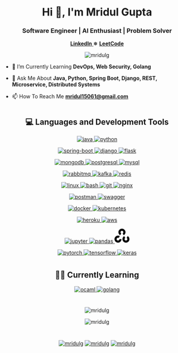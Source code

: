 <h1 align="center">Hi 👋, I'm Mridul Gupta</h1>
<h3 align="center">Software Engineer | AI Enthusiast | Problem Solver</h3>

<p align="center">
    <a href="https://www.linkedin.com/in/mr1dul6/">
        <b>LinkedIn</b>
    </a>
    ❅
    <a href="https://leetcode.com/mr1dul6/">
        <b>LeetCode</b>
    </a>
</p>

<p align="center">
<!--    <img src="https://komarev.com/ghpvc/?username=mridulg" alt="mridulg" />
    <a href="https://github.com/mridulg?tab=followers">-->
        <img src="https://img.shields.io/github/followers/mridulg.svg?style=social&label=Follow" alt="mridulg" />
    </a>
</p>

- 🌱 I’m Currently Learning **DevOps, Web Security, Golang**

- 💬 Ask Me About **Java, Python, Spring Boot, Django, REST, Microservice, Distributed Systems**

- 📫 How To Reach Me **mridul15061@gmail.com**

<!--- 📝 I Regulary Write Articles on **[https://medium.com/@mridulg](https://medium.com/@mridulg)**-->

<h1 align="center"></h1>

<h2 align="center">💻 Languages and Development Tools</h2>

<p align="center">
    <a href="https://www.java.com/en/" target="_blank"> <img src="https://cdn.jsdelivr.net/npm/simple-icons@3.0.1/icons/java.svg" alt="java" width="40" height="40"/> </a>
    <a href="https://www.python.org" target="_blank"> <img src="https://cdn.jsdelivr.net/npm/simple-icons@3.0.1/icons/python.svg" alt="python" width="40" height="40"/> </a>

</p>
<p align="center">
    <a href="https://spring.io/projects/spring-boot" target="_blank"> <img src="https://cdn.jsdelivr.net/npm/simple-icons@3.0.1/icons/spring.svg" alt="spring-boot" width="40" height="40"/> </a>
    <a href="https://www.djangoproject.com/" target="_blank"> <img src="https://cdn.jsdelivr.net/npm/simple-icons@3.0.1/icons/django.svg" alt="django" width="40" height="40"/> </a>
    <a href="https://flask.palletsprojects.com/" target="_blank"> <img src="https://cdn.jsdelivr.net/npm/simple-icons@3.0.1/icons/flask.svg" alt="flask" width="40" height="40"/> </a>
</p>
<p align="center">
    <a href="https://www.mongodb.com/" target="_blank"> <img src="https://cdn.jsdelivr.net/npm/simple-icons@3.0.1/icons/mongodb.svg" alt="mongodb" width="40" height="40"/> </a>
    <a href="https://www.postgresql.org" target="_blank"> <img src="https://cdn.jsdelivr.net/npm/simple-icons@3.0.1/icons/postgresql.svg" alt="postgresql" width="40" height="40"/> </a>
    <a href="https://www.mysql.com/" target="_blank"> <img src="https://cdn.jsdelivr.net/npm/simple-icons@3.0.1/icons/mysql.svg" alt="mysql" width="40" height="40"/></a>

</p>
<p align="center">
    <a href="https://www.rabbitmq.com/" target="_blank"> <img src="https://cdn.jsdelivr.net/npm/simple-icons@3.0.1/icons/rabbitmq.svg" alt="rabbitmq" width="40" height="40"/> </a>
    <a href="https://kafka.apache.org/" target="_blank"> <img src="https://cdn.jsdelivr.net/npm/simple-icons@3.0.1/icons/apachekafka.svg" alt="kafka" width="40" height="40"/> </a>
    <a href="https://redis.io" target="_blank"> <img src="https://cdn.jsdelivr.net/npm/simple-icons@3.0.1/icons/redis.svg" alt="redis" width="40" height="40"/> </a>
</p>
<p align="center">
    <a href="https://www.linux.org/" target="_blank"> <img src="https://cdn.jsdelivr.net/npm/simple-icons@3.0.1/icons/linux.svg" alt="linux" width="40" height="40"/> </a>
    <a href="https://www.gnu.org/software/bash/" target="_blank"> <img src="https://cdn.jsdelivr.net/npm/simple-icons@3.0.1/icons/gnubash.svg" alt="bash" width="40" height="40"/> </a>
    <a href="https://git-scm.com/" target="_blank"> <img src="https://cdn.jsdelivr.net/npm/simple-icons@3.0.1/icons/git.svg" alt="git" width="40" height="40"/> </a>
    <a href="https://www.nginx.com" target="_blank"> <img src="https://cdn.jsdelivr.net/npm/simple-icons@3.0.1/icons/nginx.svg" alt="nginx" width="40" height="40"/> </a>

<p align="center">
    <a href="https://postman.com" target="_blank"> <img src="https://cdn.jsdelivr.net/npm/simple-icons@3.0.1/icons/postman.svg" alt="postman" width="40" height="40"/> </a>
    <a href="https://swagger.io/" target="_blank"> <img src="https://cdn.jsdelivr.net/npm/simple-icons@3.0.1/icons/swagger.svg" alt="swagger" width="40" height="40"/> </a>
</p>

<p align="center">
    <a href="https://www.docker.com/" target="_blank"> <img src="https://cdn.jsdelivr.net/npm/simple-icons@3.0.1/icons/docker.svg" alt="docker" width="40" height="40"/> </a>
    <a href="https://kubernetes.io" target="_blank"> <img src="https://cdn.jsdelivr.net/npm/simple-icons@3.0.1/icons/kubernetes.svg" alt="kubernetes" width="40" height="40"/> </a>
</p>
<p align="center">
    <a href="https://heroku.com" target="_blank"> <img src="https://cdn.jsdelivr.net/npm/simple-icons@3.0.1/icons/heroku.svg" alt="heroku" width="40" height="40"/> </a>
    <a href="https://aws.amazon.com" target="_blank"> <img src="https://cdn.jsdelivr.net/npm/simple-icons@3.0.1/icons/amazonaws.svg" alt="aws" width="40" height="40"/> </a>
</p>
<p align="center">
    <a href="https://jupyter.org/" target="_blank"> <img src="https://cdn.jsdelivr.net/npm/simple-icons@3.0.1/icons/jupyter.svg" alt="jupyter" width="40" height="40"/> </a>
    <a href="https://pandas.pydata.org/" target="_blank"> <img src="https://cdn.jsdelivr.net/npm/simple-icons@3.0.1/icons/pandas.svg" alt="pandas" width="40" height="40"/> </a>
    <a href="https://opencv.org/" target="_blank"> <img src="img/opencv.png" alt="opencv" width="40" height="40"/> </a>
</p>
<p align="center">
	    <a href="https://pytorch.org/" target="_blank"> <img src="https://cdn.jsdelivr.net/npm/simple-icons@3.0.1/icons/pytorch.svg" alt="pytorch" width="40" height="40"/> </a>
    <a href="https://www.tensorflow.org" target="_blank"> <img src="https://cdn.jsdelivr.net/npm/simple-icons@3.0.1/icons/tensorflow.svg" alt="tensorflow" width="40" height="40"/> </a>
    <a href="https://keras.io/" target="_blank"> <img src="https://cdn.jsdelivr.net/npm/simple-icons@3.0.1/icons/keras.svg" alt="keras" width="40" height="40"/> </a>
</p>

<h1 align="center"></h1>

<h2 align="center">👨‍💻 Currently Learning</h2>

<p align="center">
    <a href="https://ocaml.org/" target="_blank"> <img src="https://cdn.jsdelivr.net/npm/simple-icons@3.0.1/icons/ocaml.svg" alt="ocaml" width="40" height="40"/> </a>
    <a href="https://golang.org/" target="_blank"> <img src="https://cdn.jsdelivr.net/npm/simple-icons@3.0.1/icons/go.svg" alt="golang" width="40" height="40"/> </a>
</p>

<h1 align="center"></h1>

<p align="center">
    <img src="https://github-readme-stats.vercel.app/api/top-langs/?username=mridulg&layout=compact&hide=html,css,javascript&theme=tokyonight" alt="mridulg" />
</p>

<p align="center">
    <img src="https://github-readme-stats.vercel.app/api?username=mridulg&count_private=true&include_all_commits=true&show_icons=true&theme=tokyonight" alt="mridulg" />
</p>



<h1 align="center"></h1>

<p align="center">
    <a href="https://linkedin.com/in/mridulg" target="blank"><img align="center" src="https://cdn.jsdelivr.net/npm/simple-icons@3.0.1/icons/linkedin.svg" alt="mridulg" height="30" width="30" /></a>
    <a href="https://www.khanacademy.org/profile/mridul" target="blank"><img align="center" src="https://cdn.jsdelivr.net/npm/simple-icons@3.0.1/icons/khanacademy.svg" alt="mridulg" height="30" width="30" /></a>
    <a href="https://fb.com/yemgee" target="blank"><img align="center" src="https://cdn.jsdelivr.net/npm/simple-icons@3.0.1/icons/facebook.svg" alt="mridulg" height="30" width="30" /></a>

</p>

